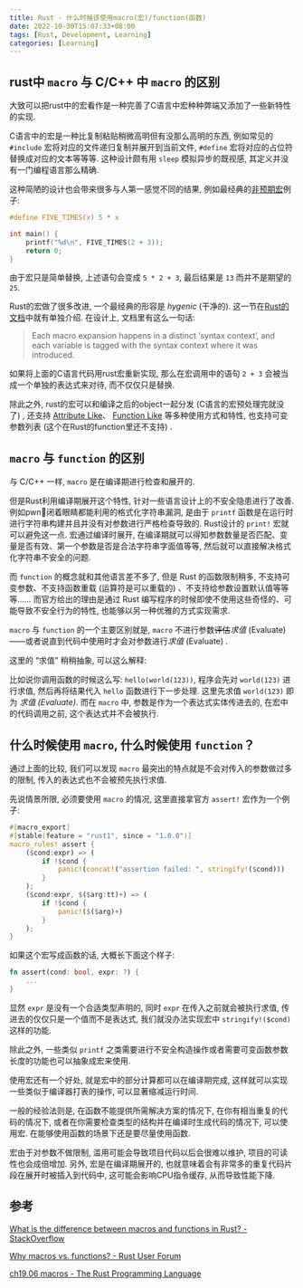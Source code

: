 ```yaml
---
title: Rust - 什么时候该使用macro(宏)/function(函数)
date: 2022-10-30T15:07:33+08:00
tags: [Rust, Development, Learning]
categories: [Learning]
---
```


## rust中 `macro` 与 C/C++ 中 `macro` 的区别

大致可以把rust中的宏看作是一种完善了C语言中宏种种弊端又添加了一些新特性的实现. 

C语言中的宏是一种比复制粘贴稍微高明但有没那么高明的东西, 例如常见的 `#include` 宏将对应的文件递归复制并展开到当前文件, `#define` 宏将对应的占位符替换成对应的文本等等等. 这种设计颇有用 `sleep` 模拟异步的既视感, 其定义并没有一门编程语言那么精确. 

这种简陋的设计也会带来很多与人第一感觉不同的结果, 例如最经典的[非预期宏](https://doc.rust-lang.org/1.30.0/book/first-edition/macros.html#hygiene)例子: 

```c
#define FIVE_TIMES(x) 5 * x

int main() {
    printf("%d\n", FIVE_TIMES(2 + 3));
    return 0;
}
```

由于宏只是简单替换, 上述语句会变成 `5 * 2 + 3`, 最后结果是 `13` 而并不是期望的 `25`. 

Rust的宏做了很多改进, 一个最经典的形容是 *hygenic* (干净的). 这一节在[Rust的文档](https://doc.rust-lang.org/1.30.0/book/first-edition/macros.html#hygiene)中就有单独介绍. 在设计上, 文档里有这么一句话: 

> Each macro expansion happens in a distinct ‘syntax context’, and each variable is tagged with the syntax context where it was introduced.

如果将上面的C语言代码用rust宏重新实现, 那么在宏调用中的语句 `2 + 3` 会被当成一个单独的表达式来对待, 而不仅仅只是替换. 

除此之外, rust的宏可以和编译之后的object一起分发 (C语言的宏预处理完就没了) , 还支持 [Attribute Like](https://doc.rust-lang.org/book/ch19-06-macros.html#attribute-like-macros)、 [Function Like](https://doc.rust-lang.org/book/ch19-06-macros.html#function-like-macros) 等多种使用方式和特性, 也支持可变参数列表 (这个在Rust的function里还不支持) . 

## `macro` 与 `function` 的区别

与 C/C++ 一样, `macro` 是在编译期进行检查和展开的. 

但是Rust利用编译期展开这个特性, 针对一些语言设计上的不安全隐患进行了改善. 例如pwn👴闭着眼睛都能利用的格式化字符串漏洞, 是由于 `printf` 函数是在运行时进行字符串构建并且并没有对参数进行严格检查导致的. Rust设计的 `print!` 宏就可以避免这一点. 宏通过编译时展开, 在编译期就可以得知参数数量是否匹配、变量是否有效、第一个参数是否是合法字符串字面值等等, 然后就可以直接解决格式化字符串不安全的问题. 

而 `function` 的概念就和其他语言差不多了, 但是 Rust 的函数限制稍多, 不支持可变参数、不支持函数重载 (运算符是可以重载的) 、不支持给参数设置默认值等等等…… 而官方给出的理由是通过 Rust 编写程序的时候即使不使用这些奇怪的、可能导致不安全行为的特性, 也能够以另一种优雅的方式实现需求. 

`macro` 与 `function` 的一个主要区别就是, `macro` 不进行参数~~评估~~*求值* (Evaluate) ——或者说直到代码中使用时才会对参数进行*求值* (Evaluate) . 

这里的 “求值” 稍稍抽象, 可以这么解释: 

比如说你调用函数的时候这么写: `hello(world(123))`, 程序会先对 `world(123)` 进行求值, 然后再将结果代入 `hello` 函数进行下一步处理. 这里先求值 `world(123)` 即为 *求值 (Evaluate)*. 而在 `macro` 中, 参数是作为一个表达式实体传进去的, 在宏中的代码调用之前, 这个表达式并不会被执行. 

## 什么时候使用 `macro`, 什么时候使用 `function`？

通过上面的比较, 我们可以发现 `macro` 最突出的特点就是不会对传入的参数做过多的限制, 传入的表达式也不会被预先执行求值. 

先说情景所限, 必须要使用 `macro` 的情况, 这里直接拿官方 `assert!` 宏作为一个例子: 

```rust
#[macro_export]
#[stable(feature = "rust1", since = "1.0.0")]
macro_rules! assert {
    ($cond:expr) => (
        if !$cond {
            panic!(concat!("assertion failed: ", stringify!($cond)))
        }
    );
    ($cond:expr, $($arg:tt)+) => (
        if !$cond {
            panic!($($arg)+)
        }
    );
}
```

如果这个宏写成函数的话, 大概长下面这个样子: 

```rust
fn assert(cond: bool, expr: ?) {
    ...
}
```

显然 `expr` 是没有一个合适类型声明的, 同时 `expr` 在传入之前就会被执行求值, 传进去的仅仅只是一个值而不是表达式, 我们就没办法实现宏中 `stringify!($cond)` 这样的功能. 

除此之外, 一些类似 `printf` 之类需要进行不安全构造操作或者需要可变函数参数长度的功能也可以抽象成宏来使用. 

使用宏还有一个好处, 就是宏中的部分计算都可以在编译期完成, 这样就可以实现一些类似于编译器打表的操作, 可以显著缩减运行时间. 

一般的经验法则是, 在函数不能提供所需解决方案的情况下, 在你有相当重复的代码的情况下, 或者在你需要检查类型的结构并在编译时生成代码的情况下, 可以使用宏. 在能够使用函数的场景下还是要尽量使用函数. 

宏由于对参数不做限制, 滥用可能会导致项目代码以后会很难以维护, 项目的可读性也会成倍增加. 另外, 宏是在编译期展开的, 也就意味着会有非常多的重复代码片段在展开时被插入到代码中, 这可能会影响CPU指令缓存, 从而导致性能下降. 

## 参考

[What is the difference between macros and functions in Rust? - StackOverflow](https://stackoverflow.com/questions/29871967/what-is-the-difference-between-macros-and-functions-in-rust)

[Why macros vs. functions? - Rust User Forum](https://users.rust-lang.org/t/newbie-why-macros-vs-functions/1012)

[ch19.06 macros - The Rust Programming Language](https://doc.rust-lang.org/book/ch19-06-macros.html)
